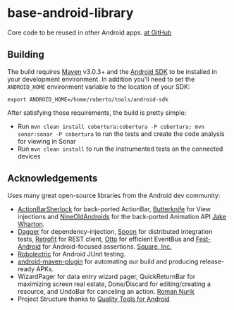 base-android-library
====================

Core code to be reused in other Android apps. [at GitHub](https://github.com/imminent/base-android-library)

## Building

The build requires [Maven](http://maven.apache.org/download.html)
v3.0.3+ and the [Android SDK](http://developer.android.com/sdk/index.html)
to be installed in your development environment. In addition you'll need to set
the `ANDROID_HOME` environment variable to the location of your SDK:

    export ANDROID_HOME=/home/roberto/tools/android-sdk

After satisfying those requirements, the build is pretty simple:

* Run `mvn clean install cobertura:cobertura -P cobertura; mvn sonar:sonar -P cobertura` to run the tests and create the code analysis for viewing in Sonar
* Run `mvn clean install` to run the instrumented tests on the connected devices

## Acknowledgements

Uses many great open-source libraries from the Android dev community:

* [ActionBarSherlock](https://github.com/JakeWharton/ActionBarSherlock) for back-ported ActionBar,
  [Butterknife](https://github.com/JakeWharton/Butterknife) for View injections and
  [NineOldAndroids](https://github.com/JakeWharton/NineOldAndroids) for the
  back-ported Animation API
  [Jake Wharton](http://jakewharton.com/).
* [Dagger](https://github.com/square/dagger) for dependency-injection,
  [Spoon](https://github.com/square/spoon) for distributed integration tests,
  [Retrofit](https://github.com/square/retrofit) for REST client,
  [Otto](https://github.com/square/otto) for efficient EventBus and
  [Fest-Android](https://github.com/square/fest-android) for Android-focused assertions.
  [Square, Inc.](http://squareup.com)
* [Robolectric](http://pivotal.github.com/robolectric/)
  for Android JUnit testing.
* [android-maven-plugin](https://github.com/jayway/maven-android-plugin)
  for automating our build and producing release-ready APKs.
* WizardPager for data entry wizard pager,
  QuickReturnBar for maximizing screen real estate,
  Done/Discard for editing/creating a resource, and
  UndoBar for canceling an action.
  [Roman Nurik](http://code.google.com/p/romannurik-code)
* Project Structure thanks to [Quality Tools for Android](https://github.com/stephanenicolas/Quality-Tools-for-Android)